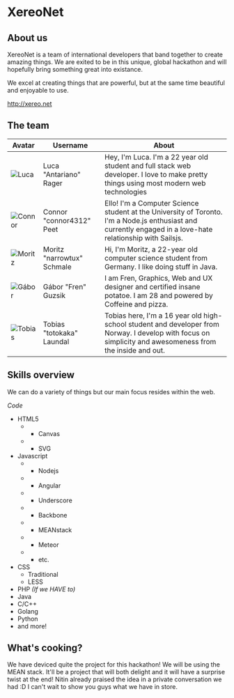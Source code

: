 XereoNet
========

## About us

XereoNet is a team of international developers that band together to create amazing things. We are exited to be in this unique, global hackathon and will hopefully bring something great into existance.

We excel at creating things that are powerful, but at the same time beautiful and enjoyable to use.

http://xereo.net

## The team

Avatar | Username | About
------ | -------- | -------
![Luca](https://dl.dropboxusercontent.com/u/16572398/Avatars2/luca_small.jpg) | Luca "Antariano" Rager | Hey, I'm Luca. I'm a 22 year old student and full stack web developer. I love to make pretty things using most modern web technologies
![Connor](https://dl.dropboxusercontent.com/u/16572398/Avatars2/connor_small.jpg) | Connor "connor4312" Peet | Ello! I'm a Computer Science student at the University of Toronto. I'm a Node.js enthusiast and currently engaged in a love-hate relationship with Sailsjs.
![Moritz](https://dl.dropboxusercontent.com/u/16572398/Avatars2/moritz_small.jpg) | Moritz "narrowtux" Schmale | Hi, I'm Moritz, a 22-year old computer science student from Germany. I like doing stuff in Java.
![Gábor](https://dl.dropboxusercontent.com/u/16572398/Avatars2/gabor_small.jpg) | Gábor "Fren" Guzsik | I am Fren, Graphics, Web and UX designer and certified insane potatoe. I am 28 and powered by Coffeine and pizza.
![Tobias](https://dl.dropboxusercontent.com/u/16572398/Avatars2/tobias_small.jpg) | Tobias "totokaka" Laundal | Tobias here, I'm a 16 year old high-school student and developer from Norway. I develop with focus on simplicity and awesomeness from the inside and out.

## Skills overview

We can do a variety of things but our main focus resides within the web.

*Code*

* HTML5
    * + Canvas
    * + SVG
* Javascript
    * + Nodejs
    * + Angular
    * + Underscore
    * + Backbone
    * + MEANstack
    * + Meteor
    * + etc.
* CSS
    * Traditional
    * LESS
* PHP *(If we HAVE to)*
* Java
* C/C++
* Golang
* Python
* and more!

## What's cooking?

We have deviced quite the project for this hackathon!
We will be using the MEAN stack. It'll be a project that will both delight and it will have a surprise twist at the end! Nitin already praised the idea in a private conversation we had :D
I can't wait to show you guys what we have in store. 
